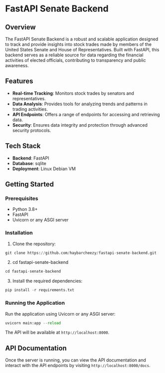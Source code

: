 # FastAPI Senate Backend

## Overview
The FastAPI Senate Backend is a robust and scalable application designed to track and provide insights into stock trades made by members of the United States Senate and House of Representatives. Built with FastAPI, this backend serves as a reliable source for data regarding the financial activities of elected officials, contributing to transparency and public awareness.

## Features
- **Real-time Tracking**: Monitors stock trades by senators and representatives.
- **Data Analysis**: Provides tools for analyzing trends and patterns in trading activities.
- **API Endpoints**: Offers a range of endpoints for accessing and retrieving data.
- **Security**: Ensures data integrity and protection through advanced security protocols.

## Tech Stack
- **Backend**: FastAPI
- **Database**: sqlite
- **Deployment**: Linux Debian VM

## Getting Started

### Prerequisites
- Python 3.8+
- FastAPI
- Uvicorn or any ASGI server

### Installation
1. Clone the repository:

```py
git clone https://github.com/haybarcheezy/fastapi-senate-backend.git
```
2. cd fastapi-senate-backend
```py
cd fastapi-senate-backend
```
3. Install the required dependencies:

```py
pip install -r requirements.txt
```

### Running the Application
Run the application using Uvicorn or any ASGI server:

```py
uvicorn main:app --reload
```

The API will be available at `http://localhost:8000`.

## API Documentation
Once the server is running, you can view the API documentation and interact with the API endpoints by visiting `http://localhost:8000/docs`.

